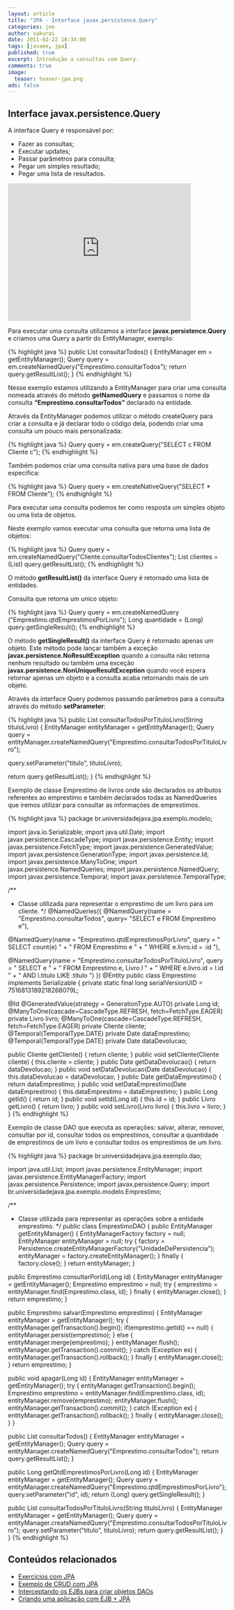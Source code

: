 ```yaml
---
layout: article
title: "JPA - Interface javax.persistence.Query"
categories: jee
author: sakurai
date: 2011-02-22 18:34:00
tags: [javaee, jpa]
published: true
excerpt: Introdução a consultas com Query.
comments: true
image:
  teaser: teaser-jpa.png
ads: false
---
```


## Interface javax.persistence.Query

A interface Query é responsável por:

* Fazer as consultas;
* Executar updates;
* Passar parâmetros para consulta;
* Pegar um simples resultado;
* Pegar uma lista de resultados.

<iframe width="420" height="315" src="https://www.youtube.com/embed/sPC-oL-5ifQ" frameborder="0" allowfullscreen></iframe>

Para executar uma consulta utilizamos a interface **javax.persistence.Query** e criamos uma Query a partir do EntityManager, exemplo:

{% highlight java %}
public List<Emprestimo> consultarTodos() {
  EntityManager em = getEntityManager();
  Query query = em.createNamedQuery("Emprestimo.consultarTodos");
  return query.getResultList();
}
{% endhighlight %}

Nesse exemplo estamos utilizando a EntityManager para criar uma consulta nomeada através do método **getNamedQuery** e passamos o nome da consulta **“Emprestimo.consultarTodos”** declarado na entidade.

Através da EntityManager podemos utilizar o método createQuery para criar a consulta e já declarar todo o código dela, podendo criar uma consulta um pouco mais personalizada:

{% highlight java %}
Query query = em.createQuery("SELECT c FROM Cliente c");
{% endhighlight %}

Também podemos criar uma consulta nativa para uma base de dados especifica:

{% highlight java %}
Query query = em.createNativeQuery("SELECT * FROM Cliente");
{% endhighlight %}

Para executar uma consulta podemos ter como resposta um simples objeto ou uma lista de objetos.

Neste exemplo vamos executar uma consulta que retorna uma lista de objetos:

{% highlight java %}
Query query = em.createNamedQuery("Cliente.consultarTodosClientes");
List<Cliente> clientes = (List<Cliente>) query.getResultList();
{% endhighlight %}

O método **getResultList()** da interface Query é retornado uma lista de entidades.

Consulta que retorna um unico objeto:

{% highlight java %}
Query query = em.createNamedQuery ("Emprestimo.qtdEmprestimosPorLivro");
Long quantidade = (Long) query.getSingleResult();
{% endhighlight %}

O método **getSingleResult()** da interface Query é retornado apenas um objeto. Este método pode lançar também a exceção **javax.persistence.NoResultException** quando a consulta não retorna nenhum resultado ou também uma exceção **javax.persistence.NonUniqueResultException** quando você espera retornar apenas um
objeto e a consulta acaba retornando mais de um objeto.

Através da interface Query podemos passando parâmetros para a consulta através do método **setParameter**:

{% highlight java %}
public List<Emprestimo> consultarTodosPorTituloLivro(String tituloLivro) {
  EntityManager entityManager = getEntityManager();
  Query query = entityManager.createNamedQuery("Emprestimo.consultarTodosPorTituloLivro");

  query.setParameter("titulo", tituloLivro);

  return query.getResultList();
}
{% endhighlight %}

Exemplo de classe Emprestimo de livros onde são declarados os atributos referentes ao emprestimo e também declarados todas as NamedQueries que iremos utilizar para consultar as informações de emprestimos.

{% highlight java %}
package br.universidadejava.jpa.exemplo.modelo;

import java.io.Serializable;
import java.util.Date;
import javax.persistence.CascadeType;
import javax.persistence.Entity;
import javax.persistence.FetchType;
import javax.persistence.GeneratedValue;
import javax.persistence.GenerationType;
import javax.persistence.Id;
import javax.persistence.ManyToOne;
import javax.persistence.NamedQueries;
import javax.persistence.NamedQuery;
import javax.persistence.Temporal;
import javax.persistence.TemporalType;

/**
 * Classe utilizada para representar o emprestimo de um livro para um cliente.
 */
@NamedQueries({
  @NamedQuery(name = "Emprestimo.consultarTodos",
              query= "SELECT e FROM Emprestimo e"),

  @NamedQuery(name = "Emprestimo.qtdEmprestimosPorLivro",
              query = " SELECT count(e) " +
                      " FROM Emprestimo e " +
                      " WHERE e.livro.id = :id "),

  @NamedQuery(name = "Emprestimo.consultarTodosPorTituloLivro",
              query = " SELECT e " +
                      " FROM Emprestimo e, Livro l " +
                      " WHERE e.livro.id = l.id " +
                      " AND l.titulo LIKE :titulo ")
})
@Entity
public class Emprestimo implements Serializable {
  private static final long serialVersionUID = 7516813189218268079L;

  @Id
  @GeneratedValue(strategy = GenerationType.AUTO)
  private Long id;
  @ManyToOne(cascade=CascadeType.REFRESH, fetch=FetchType.EAGER)
  private Livro livro;
  @ManyToOne(cascade=CascadeType.REFRESH, fetch=FetchType.EAGER)
  private Cliente cliente;
  @Temporal(TemporalType.DATE)
  private Date dataEmprestimo;
  @Temporal(TemporalType.DATE)
  private Date dataDevolucao;

  public Cliente getCliente() { return cliente; }
  public void setCliente(Cliente cliente) { this.cliente = cliente; }
  public Date getDataDevolucao() { return dataDevolucao; }
  public void setDataDevolucao(Date dataDevolucao) {
    this.dataDevolucao = dataDevolucao;
  }
  public Date getDataEmprestimo() { return dataEmprestimo; }
  public void setDataEmprestimo(Date dataEmprestimo) {
    this.dataEmprestimo = dataEmprestimo;
  }
  public Long getId() { return id; }
  public void setId(Long id) { this.id = id; }
  public Livro getLivro() { return livro; }
  public void setLivro(Livro livro) { this.livro = livro; }
}
{% endhighlight %}

Exemplo de classe DAO que executa as operações: salvar, alterar, remover, consultar por id, consultar todos os emprestimos, consultar a quantidade de emprestimos de um livro e consultar todos os emprestimos de um livro.

{% highlight java %}
package br.universidadejava.jpa.exemplo.dao;

import java.util.List;
import javax.persistence.EntityManager;
import javax.persistence.EntityManagerFactory;
import javax.persistence.Persistence;
import javax.persistence.Query;
import br.universidadejava.jpa.exemplo.modelo.Emprestimo;

/**
 * Classe utilizada para representar as operações sobre a entidade emprestimo.
 */
public class EmprestimoDAO {
  public EntityManager getEntityManager() {
    EntityManagerFactory factory = null;
    EntityManager entityManager = null;
    try {
      factory = Persistence.createEntityManagerFactory("UnidadeDePersistencia");
      entityManager = factory.createEntityManager();
    } finally {
      factory.close();
    }
    return entityManager;
  }

  public Emprestimo consultarPorId(Long id) {
    EntityManager entityManager = getEntityManager();
    Emprestimo emprestimo = null;
    try {
      emprestimo = entityManager.find(Emprestimo.class, id);
    } finally {
      entityManager.close();
    }
    return emprestimo;
  }

  public Emprestimo salvar(Emprestimo emprestimo) {
    EntityManager entityManager = getEntityManager();
    try {
      entityManager.getTransaction().begin();
      if(emprestimo.getId() == null) {
        entityManager.persist(emprestimo);
      } else {
        entityManager.merge(emprestimo);
      }
      entityManager.flush();
      entityManager.getTransaction().commit();
    } catch (Exception ex) {
      entityManager.getTransaction().rollback();
    } finally {
      entityManager.close();
    }
    return emprestimo;
  }

  public void apagar(Long id) {
    EntityManager entityManager = getEntityManager();
    try {
      entityManager.getTransaction().begin();
      Emprestimo emprestimo = entityManager.find(Emprestimo.class, id);
      entityManager.remove(emprestimo);
      entityManager.flush();
      entityManager.getTransaction().commit();
    } catch (Exception ex) {
      entityManager.getTransaction().rollback();
    } finally {
      entityManager.close();
    }
  }

  public List<Emprestimo> consultarTodos() {
    EntityManager entityManager = getEntityManager();
    Query query = entityManager.createNamedQuery("Emprestimo.consultarTodos");
    return query.getResultList();
  }

  public Long getQtdEmprestimosPorLivro(Long id) {
    EntityManager entityManager = getEntityManager();
    Query query = entityManager.createNamedQuery("Emprestimo.qtdEmprestimosPorLivro");
    query.setParameter("id", id);
    return (Long) query.getSingleResult();
  }

  public List<Emprestimo> consultarTodosPorTituloLivro(String tituloLivro) {
    EntityManager entityManager = getEntityManager();
    Query query = entityManager.createNamedQuery("Emprestimo.consultarTodosPorTituloLivro");
    query.setParameter("titulo", tituloLivro);
    return query.getResultList();
  }
}
{% endhighlight %}


## Conteúdos relacionados

- [Exercícios com JPA](http://www.universidadejava.com.br/jee/jpa-exercicios-03/)
- [Exemplo de CRUD com JPA](http://www.universidadejava.com.br/jee/jpa-exemplo-crud/)
- [Interceptando os EJBs para criar objetos DAOs](http://www.universidadejava.com.br/jee/ejb-interceptando/)
- [Criando uma aplicação com EJB + JPA](http://www.universidadejava.com.br/jee/criando-aplicacao-ejb-jpa/)